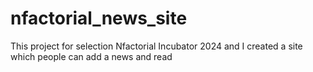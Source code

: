 # nfactorial_news_site
This project for selection Nfactorial Incubator 2024 and I created a site which people can add a news and read
